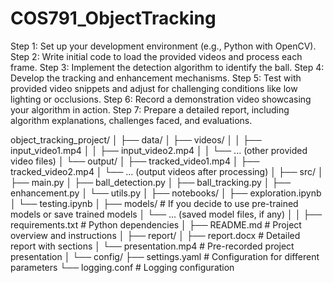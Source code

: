 # COS791_ObjectTracking

Step 1: Set up your development environment (e.g., Python with OpenCV).
Step 2: Write initial code to load the provided videos and process each frame.
Step 3: Implement the detection algorithm to identify the ball.
Step 4: Develop the tracking and enhancement mechanisms.
Step 5: Test with provided video snippets and adjust for challenging conditions like low lighting or occlusions.
Step 6: Record a demonstration video showcasing your algorithm in action.
Step 7: Prepare a detailed report, including algorithm explanations, challenges faced, and evaluations.

object_tracking_project/
│
├── data/
│   ├── videos/
│   │   ├── input_video1.mp4
│   │   ├── input_video2.mp4
│   │   └── ... (other provided video files)
│   └── output/
│       ├── tracked_video1.mp4
│       ├── tracked_video2.mp4
│       └── ... (output videos after processing)
│
├── src/
│   ├── main.py
│   ├── ball_detection.py
│   ├── ball_tracking.py
│   ├── enhancement.py
│   └── utils.py
│
├── notebooks/
│   ├── exploration.ipynb
│   └── testing.ipynb
│
├── models/  # If you decide to use pre-trained models or save trained models
│   └── ... (saved model files, if any)
│
│
├── requirements.txt  # Python dependencies
│
├── README.md  # Project overview and instructions
│
├── report/
│   ├── report.docx  # Detailed report with sections
│   └── presentation.mp4  # Pre-recorded project presentation
│
└── config/
    ├── settings.yaml  # Configuration for different parameters
    └── logging.conf  # Logging configuration
